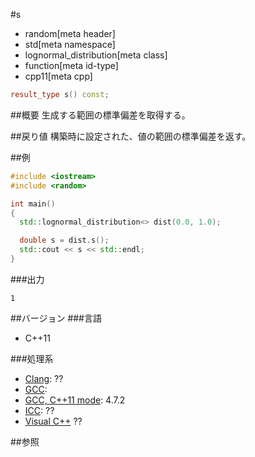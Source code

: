 #s
* random[meta header]
* std[meta namespace]
* lognormal_distribution[meta class]
* function[meta id-type]
* cpp11[meta cpp]

```cpp
result_type s() const;
```

##概要
生成する範囲の標準偏差を取得する。


##戻り値
構築時に設定された、値の範囲の標準偏差を返す。


##例
```cpp
#include <iostream>
#include <random>

int main()
{
  std::lognormal_distribution<> dist(0.0, 1.0);

  double s = dist.s();
  std::cout << s << std::endl;
}
```

###出力
```
1
```

##バージョン
###言語
- C++11

###処理系
- [Clang](/implementation.md#clang): ??
- [GCC](/implementation.md#gcc): 
- [GCC, C++11 mode](/implementation.md#gcc): 4.7.2
- [ICC](/implementation.md#icc): ??
- [Visual C++](/implementation.md#visual_cpp) ??


##参照


